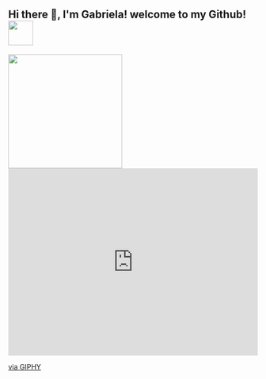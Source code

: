 <h2> Hi there 👋, I'm Gabriela! welcome to my Github!<img src="https://media.giphy.com/media/mGcNjsfWAjY5AEZNw6/giphy.gif" width="50"></h2>

<img center='right' src="https://giphy.com/embed/LHZyixOnHwDDy" width="230">

<div style="width:100%;height:0;padding-bottom:75%;position:relative;"><iframe src="https://giphy.com/embed/LHZyixOnHwDDy" width="100%" height="100%" style="position:absolute" frameBorder="0" class="giphy-embed" allowFullScreen></iframe></div><p><a href="https://giphy.com/gifs/computer-working-cat-LHZyixOnHwDDy">via GIPHY</a></p>

<!--
**gabrielac3/gabrielac3** is a ✨ _special_ ✨ repository because its `README.md` (this file) appears on your GitHub profile.

Here are some ideas to get you started:

- 🔭 I’m currently working on ...
- 🌱 I’m currently learning ...
- 👯 I’m looking to collaborate on ...
- 🤔 I’m looking for help with ...
- 💬 Ask me about ...
- 📫 How to reach me: ...
- 😄 Pronouns: ...
- ⚡ Fun fact: ...
-->

